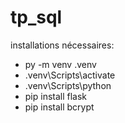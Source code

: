 # tp_sql
installations nécessaires:
- py -m venv .venv
- .venv\Scripts\activate
- .venv\Scripts\python
- pip install flask
- pip install bcrypt